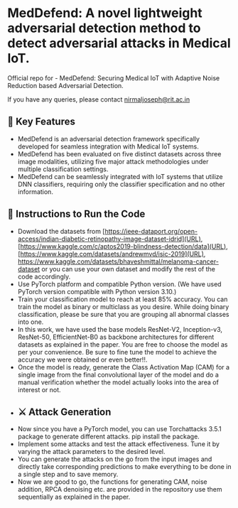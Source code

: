 # MedDefend: A novel lightweight adversarial detection method to detect adversarial attacks in Medical IoT.

Official repo for - MedDefend: Securing Medical IoT with Adaptive Noise Reduction based Adversarial Detection.

If you have any queries, please contact [nirmaljoseph@rit.ac.in](URL)

## 📝 Key Features

* MedDefend is an adversarial detection framework specifically developed for seamless integration with Medical IoT systems.
* MedDefend has been evaluated on five distinct datasets across three image modalities, utilizing five major attack methodologies under multiple classification settings.
* MedDefend can be seamlessly integrated with IoT systems that utilize DNN classifiers, requiring only the classifier specification and no other information.

## 🔧 Instructions to Run the Code

* Download the datasets from [https://ieee-dataport.org/open-access/indian-diabetic-retinopathy-image-dataset-idrid](URL), [https://www.kaggle.com/c/aptos2019-blindness-detection/data](URL), [https://www.kaggle.com/datasets/andrewmvd/isic-2019](URL), https://www.kaggle.com/datasets/bhaveshmittal/melanoma-cancer-dataset or you can use your own dataset and modify the rest of the code accordingly.
* Use PyTorch platform and compatible Python version. (We have used PyTorch version compatible with Python version 3.10.)
* Train your classification model to reach at least 85% accuracy. You can train the model as binary or multiclass as you desire. While doing binary classification, please be sure that you are grouping all abnormal classes into one.
* In this work, we have used the base models ResNet-V2,  Inception-v3, ResNet-50, EfficientNet-B0 as backbone architectures for different datasets as explained in the paper. You are free to choose the model as per your convenience. Be sure to fine tune the model to achieve the accuracy we were obtained or even better!!.
* Once the model is ready, generate the Class Activation Map (CAM) for a single image from the final convolutional layer of the model and do a manual verification whether the model actually looks into the area of interest or not.
* ## ⚔️ Attack Generation
* Now since you have a PyTorch model, you can use Torchattacks 3.5.1 package to generate different attacks. pip install the package.
* Implement some attacks and test the attack effectiveness. Tune it by varying the attack parameters to the desired level.
* You can generate the attacks on the go from the input images and directly take corresponding predictions to make everything to be done in a single step and to save memory.
* Now we are good to go, the functions for generating CAM, noise addition, RPCA denoising etc. are provided in the repository use them sequentially as explained in the paper.
